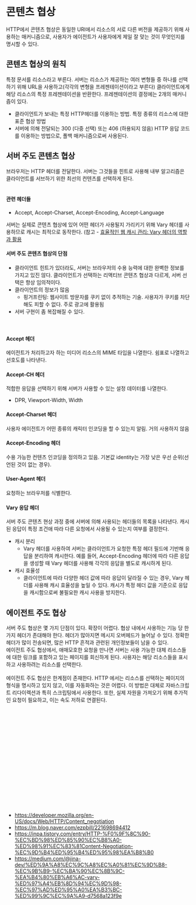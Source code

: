 # 콘텐츠 협상
HTTP에서 콘텐츠 협상은 동일한 URI에서 리소스의 서로 다른 버전을 제공하기 위해 사용하는 매커니즘으로, 사용자가 에이전트가 사용자에게 제일 잘 맞는 것이 무엇인지를 명시할 수 있다. 

## 콘텐츠 협상의 원칙
특정 문서를 리소스라고 부른다. 서버는 리소스가 제공하는 여러 변형들 중 하나를 선택하기 위해 URL을 사용하고(각각의 변형을 프레젠테이션이라고 부른다) 클라이언트에게 해당 리소스의 특정 프레젠테이션을 반환한다.
프레젠테이션의 결정에는 2개의 매커니즘이 있다.
- 클라이언트가 보내는 특정 HTTP헤더를 이용하는 방법. 특정 종류의 리소스에 대한 표준 협상 방법
- 서버에 의해 전달되는 300 (다중 선택) 또는 406 (하용되지 않음) HTTP 응답 코드를 이용하는 방법으로, 폴백 매커니즘으로써 사용된다.

## 서버 주도 콘텐츠 협상
브라우저는 HTTP 헤더를 전달한다. 서버는 그것들을 힌트로 사용해 내부 알고리즘은 클라이언트를 서브하기 위한 최선의 컨텐츠를 선택하게 된다. </br></br>
#### 관련 헤더들
- Accept, Accept-Charset, Accept-Encoding, Accept-Language

서버는 실제로 콘텐츠 협상에 있어 어떤 헤더가 사용될지 가리키기 위해 Vary 헤더를 사용하므로 캐시는 최적으로 동작한다. (참고 - [효율적인 웹 캐시 관리: Vary 헤더의 역할과 활용](https://medium.com/@jina-dev/%ED%9A%A8%EC%9C%A8%EC%A0%81%EC%9D%B8-%EC%9B%B9-%EC%BA%90%EC%8B%9C-%EA%B4%80%EB%A6%AC-vary-%ED%97%A4%EB%8D%94%EC%9D%98-%EC%97%AD%ED%95%A0%EA%B3%BC-%ED%99%9C%EC%9A%A9-d7568a123f9e)

#### 서버 주도 콘텐츠 협상의 단점
- 클라이언트 힌트가 있더라도, 서버는 브라우저의 수용 능력에 대한 완벽한 정보를 가지고 있진 않다. 클라이언트가 선택하는 리액티브 콘텐츠 협상과 다르게, 서버 선택은 항상 임의적이다.
- 클라이언트의 정보가 많음
    - 핑거프린팅: 웹사이트 방문자를 쿠키 없이 추적하는 기술. 사용자가 쿠키를 차단해도 피할 수 없다. 주로 광고에 활용됨
- 서버 구현이 좀 복잡해질 수 있다.
</br></br></br>

#### Accept 헤더
에이전트가 처리하고자 하는 미디어 리소스의 MIME 타입을 나열한다. 쉼표로 나열하고 선호도를 나타낸다.

#### Accept-CH 헤더
적합한 응답을 선택하기 위해 서버가 사용할 수 있는 설정 데이터를 나열한다. 
- DPR, Viewport-Width, Width

#### Accept-Charset 헤더
사용자 에이전트가 어떤 종류의 캐릭터 인코딩을 할 수 있는지 알림. 거의 사용하지 않음

#### Accept-Encoding 헤더
수용 가능한 컨텐츠 인코딩을 정의하고 있음. 기본값 identity는 가장 낮은 우선 순위(선언된 것이 없는 경우).

#### User-Agent 헤더
요청하는 브라우저를 식별한다. 

#### Vary 응답 헤더
서버 주도 콘텐츠 현상 과정 중에 서버에 의해 사용되는 헤더들의 목록을 나타낸다. 캐시된 응답이 특정 조건애 따라 다른 요청에서 사용될 수 있는지 여부를 결정한다. 
- 캐시 분리
    - Vary 헤더를 사용하여 서버는 클라이언트가 요청한 특정 헤더 필드에 기반해 응답을 분리하여 캐시한다. 예를 들어, Accept-Encoding 헤더에 따라 다른 응답을 생성할 때 Vary 헤더를 사용해 각각의 응답을 별도로 캐시하게 된다.
- 캐시 효율성
    - 클라이언트에 따라 다양한 헤더 값에 따라 응답이 달라질 수 있는 경우, Vary 헤더를 사용해 캐시 효율성을 높일 수 있다. 캐시가 특정 헤더 값을 기준으로 응답을 캐시함으로써 불필요한 캐시 사용을 방지한다.


## 에이전트 주도 협상
서버 주도 협상은 몇 가지 단점이 있다. 확장이 어렵다. 협상 내에서 사용하는 기능 당 한 가지 헤더가 존대해야 한다. 헤더가 많아지면 메시지 오버헤드가 늘어날 수 있다. 정확한 헤더가 많이 전송되면, 많은 HTTP 흔적과 관련된 개인정보들이 남을 수 있다.</br>
에이전트 주도 협상에서, 애매모호한 요청을 만나면 서버는 사용 가능한 대체 리소스들에 대한 링크를 포함하고 있는 페이지를 회신하게 된다. 사용자는 해당 리소스들을 표시하고 사용하려는 리소스를 선택한다. </br></br>
에이전트 주도 협상은 한계점이 존재한다. HTTP 에서는 리소스를 선택하는 페이지의 형식을 명시하고 있지 않고, 이를 자동화하는 것은 어렵다. 이 방법은 대체로 자바스크립트 리다이렉션과 특히 스크립팅에서 사용한다. 또한, 실제 자원을 가져오기 위해 추가적인 요청이 필요하고, 이는 속도 저하로 연결된다. 















</br></br></br></br></br></br></br></br></br></br>
---
- https://developer.mozilla.org/en-US/docs/Web/HTTP/Content_negotiation
- https://m.blog.naver.com/ezpbill/221698694412
- https://inpa.tistory.com/entry/HTTP-%F0%9F%8C%90-%EC%BD%98%ED%85%90%EC%B8%A0-%ED%98%91%EC%83%81Content-Negotiation-%EC%9D%B4%ED%95%B4%ED%95%98%EA%B8%B0
- https://medium.com/@jina-dev/%ED%9A%A8%EC%9C%A8%EC%A0%81%EC%9D%B8-%EC%9B%B9-%EC%BA%90%EC%8B%9C-%EA%B4%80%EB%A6%AC-vary-%ED%97%A4%EB%8D%94%EC%9D%98-%EC%97%AD%ED%95%A0%EA%B3%BC-%ED%99%9C%EC%9A%A9-d7568a123f9e